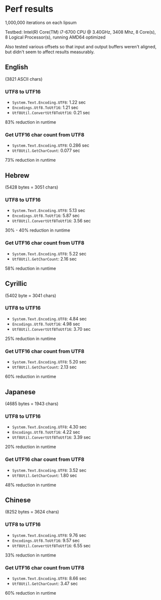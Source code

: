 # Perf results

1,000,000 iterations on each lipsum

Testbed: Intel(R) Core(TM) i7-6700 CPU @ 3.40GHz, 3408 Mhz, 8 Core(s), 8 Logical Processor(s), running AMD64 optimized

Also tested various offsets so that input and output buffers weren't aligned, but didn't seem to affect results measurably.

## English

(3821 ASCII chars)

### UTF8 to UTF16

* `System.Text.Encoding.UTF8`: 1.22 sec
* `Encodings.Utf8.ToUtf16`: 1.21 sec
* `Utf8Util.ConvertUtf8ToUtf16`: 0.21 sec

83% reduction in runtime

### Get UTF16 char count from UTF8

* `System.Text.Encoding.UTF8`: 0.286 sec
* `Utf8Util.GetCharCount`: 0.077 sec

73% reduction in runtime

## Hebrew

(5428 bytes = 3051 chars)

### UTF8 to UTF16

* `System.Text.Encoding.UTF8`: 5.13 sec
* `Encodings.Utf8.ToUtf16`: 5.87 sec
* `Utf8Util.ConvertUtf8ToUtf16`: 3.56 sec

30% - 40% reduction in runtime

### Get UTF16 char count from UTF8

* `System.Text.Encoding.UTF8`: 5.22 sec
* `Utf8Util.GetCharCount`: 2.16 sec

58% reduction in runtime

## Cyrillic

(5402 byte = 3041 chars)

### UTF8 to UTF16

* `System.Text.Encoding.UTF8`: 4.84 sec
* `Encodings.Utf8.ToUtf16`: 4.98 sec
* `Utf8Util.ConvertUtf8ToUtf16`: 3.70 sec

25% reduction in runtime

### Get UTF16 char count from UTF8

* `System.Text.Encoding.UTF8`: 5.20 sec
* `Utf8Util.GetCharCount`: 2.13 sec

60% reduction in runtime

## Japanese

(4685 bytes = 1943 chars)

### UTF8 to UTF16

* `System.Text.Encoding.UTF8`: 4.30 sec
* `Encodings.Utf8.ToUtf16`: 4.22 sec
* `Utf8Util.ConvertUtf8ToUtf16`: 3.39 sec

20% reduction in runtime

### Get UTF16 char count from UTF8

* `System.Text.Encoding.UTF8`: 3.52 sec
* `Utf8Util.GetCharCount`: 1.80 sec

48% reduction in runtime

## Chinese

(8252 bytes = 3624 chars)

### UTF8 to UTF16

* `System.Text.Encoding.UTF8`: 9.76 sec
* `Encodings.Utf8.ToUtf16`: 9.57 sec
* `Utf8Util.ConvertUtf8ToUtf16`: 6.55 sec

33% reduction in runtime

### Get UTF16 char count from UTF8

* `System.Text.Encoding.UTF8`: 8.66 sec
* `Utf8Util.GetCharCount`: 3.47 sec

60% reduction in runtime
